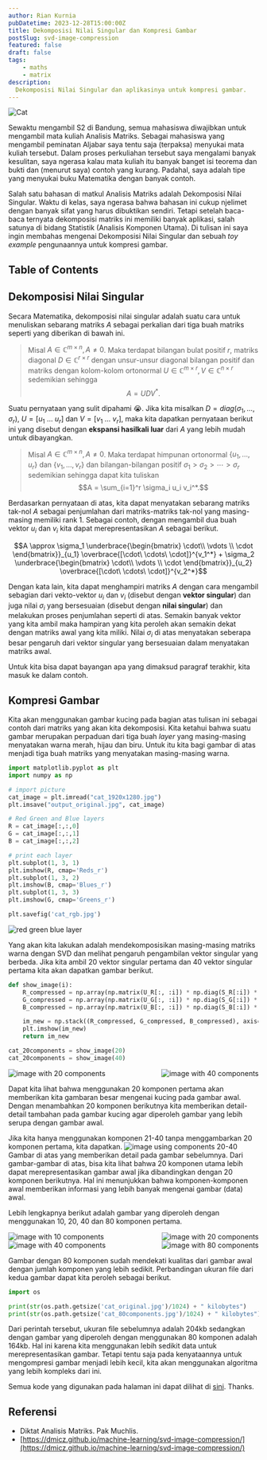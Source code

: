 ```yaml
---
author: Rian Kurnia
pubDatetime: 2023-12-28T15:00:00Z
title: Dekomposisi Nilai Singular dan Kompresi Gambar
postSlug: svd-image-compression
featured: false
draft: false
tags:
    - maths
    - matrix
description:
  Dekomposisi Nilai Singular dan aplikasinya untuk kompresi gambar.
---
```


<div>
  <img src="/assets/cat_1920x1280.jpg" class="w-auto" alt="Cat">
</div>

Sewaktu mengambil S2 di Bandung, semua mahasiswa diwajibkan untuk mengambil mata kuliah Analisis Matriks. Sebagai mahasiswa yang mengambil peminatan Aljabar saya tentu saja (terpaksa) menyukai mata kuliah tersebut. Dalam proses perkuliahan tersebut saya mengalami banyak kesulitan, saya ngerasa kalau mata kuliah itu banyak banget isi teorema dan bukti dan (menurut saya) contoh yang kurang. Padahal, saya adalah tipe yang menyukai buku Matematika dengan banyak contoh.

Salah satu bahasan di matkul Analisis Matriks adalah Dekomposisi Nilai Singular. Waktu di kelas, saya ngerasa bahwa bahasan ini cukup njelimet dengan banyak sifat yang harus dibuktikan sendiri. Tetapi setelah baca-baca ternyata dekomposisi matriks ini memiliki banyak aplikasi, salah satunya di bidang Statistik (Analisis Komponen Utama). Di tulisan ini saya ingin membahas mengenai Dekomposisi Nilai Singular dan sebuah *toy example* pengunaannya untuk kompresi gambar.

## Table of Contents

## Dekomposisi Nilai Singular

Secara Matematika, dekomposisi nilai singular adalah suatu cara untuk menuliskan sebarang matriks $A$ sebagai perkalian dari tiga buah matriks seperti yang diberikan di bawah ini.

> Misal $A \in \mathbb{C}^{m \times n}, A \neq 0$. Maka terdapat bilangan bulat positif $r$, matriks diagonal $D \in \mathbb{C}^{r \times r}$ dengan unsur-unsur diagonal bilangan positif dan matriks dengan kolom-kolom ortonormal $U \in \mathbb{C}^{m \times r}, V \in \mathbb{C}^{n \times r}$ sedemikian sehingga $$ A = U D V^*.$$

Suatu pernyataan yang sulit dipahami 😭. Jika kita misalkan $D = diag(\sigma_1, \ldots, \sigma_r)$, $U = [u_1\ \ldots \ u_r]$ dan $V = [v_1\ \ldots\ v_r]$, maka kita dapatkan pernyataan berikut ini yang disebut dengan **ekspansi hasilkali luar** dari $A$ yang lebih mudah untuk dibayangkan.

> Misal $A \in \mathbb{C}^{m \times n}, A \neq 0$. Maka terdapat himpunan ortonormal $\{ u_1,\ldots, u_r \}$ dan $\{ v_1,\ldots, v_r \}$ dan bilangan-bilangan positif $\sigma_1 > \sigma_2 > \cdots > \sigma_r$ sedemikian sehingga dapat kita tuliskan $$A = \sum_{i=1}^r \sigma_i u_i v_i^*.$$

Berdasarkan pernyataan di atas, kita dapat menyatakan sebarang matriks tak-nol $A$ sebagai penjumlahan dari matriks-matriks tak-nol yang masing-masing memiliki rank 1. Sebagai contoh, dengan mengambil dua buah vektor $u_i$ dan $v_i$ kita dapat merepresentasikan $A$ sebagai berikut.

$$A \approx \sigma_1 \underbrace{\begin{bmatrix} \cdot\\ \vdots \\ \cdot \end{bmatrix}}_{u_1} \overbrace{[\cdot\ \cdots\ \cdot]}^{v_1^*} + \sigma_2 \underbrace{\begin{bmatrix} \cdot\\ \vdots \\ \cdot \end{bmatrix}}_{u_2} \overbrace{[\cdot\ \cdots\ \cdot]}^{v_2^*}$$

Dengan kata lain, kita dapat menghampiri matriks $A$ dengan cara mengambil sebagian dari vekto-vektor $u_i$ dan $v_i$ (disebut dengan **vektor singular**) dan juga nilai $\sigma_i$ yang bersesuaian (disebut dengan **nilai singular**) dan melakukan proses penjumlahan seperti di atas. Semakin banyak vektor yang kita ambil maka hampiran yang kita peroleh akan semakin dekat dengan matriks awal yang kita miliki. Nilai $\sigma_i$ di atas menyatakan seberapa besar pengaruh dari vektor singular yang bersesuaian dalam menyatakan matriks awal.

Untuk kita bisa dapat bayangan apa yang dimaksud paragraf terakhir, kita masuk ke dalam contoh.

## Kompresi Gambar

Kita akan menggunakan gambar kucing pada bagian atas tulisan ini sebagai contoh dari matriks yang akan kita dekomposisi. Kita ketahui bahwa suatu gambar merupakan perpaduan dari tiga buah *layer* yang masing-masing menyatakan warna merah, hijau dan biru. Untuk itu kita bagi gambar di atas menjadi tiga buah matriks yang menyatakan masing-masing warna.

```python
import matplotlib.pyplot as plt
import numpy as np

# import picture
cat_image = plt.imread("cat_1920x1280.jpg")
plt.imsave("output_original.jpg", cat_image)

# Red Green and Blue layers
R = cat_image[:,:,0]
G = cat_image[:,:,1]
B = cat_image[:,:,2]

# print each layer
plt.subplot(1, 3, 1)
plt.imshow(R, cmap='Reds_r')
plt.subplot(1, 3, 2)
plt.imshow(B, cmap='Blues_r')
plt.subplot(1, 3, 3)
plt.imshow(G, cmap='Greens_r')

plt.savefig('cat_rgb.jpg')
```
<div>
  <img src="/assets/cat_rgb.jpg" class="w-2/3" alt="red green blue layer">
</div>

Yang akan kita lakukan adalah mendekomposisikan masing-masing matriks warna dengan SVD dan melihat pengaruh pengambilan vektor singular yang berbeda. Jika kita ambil 20 vektor singular pertama dan 40 vektor singular pertama kita akan dapatkan gambar berikut.
```python
def show_image(i):
    R_compressed = np.array(np.matrix(U_R[:, :i]) * np.diag(S_R[:i]) * np.matrix(Vt_R[:i, :])).astype(np.uint8)
    G_compressed = np.array(np.matrix(U_G[:, :i]) * np.diag(S_G[:i]) * np.matrix(Vt_G[:i, :])).astype(np.uint8)
    B_compressed = np.array(np.matrix(U_B[:, :i]) * np.diag(S_B[:i]) * np.matrix(Vt_B[:i, :])).astype(np.uint8)

    im_new = np.stack((R_compressed, G_compressed, B_compressed), axis=2)
    plt.imshow(im_new)
    return im_new

cat_20components = show_image(20)
cat_20components = show_image(40)
```

<div style="display: flex; justify-content: space-between">
  <img src="/assets/cat_20components.jpg" class="w-2/5" alt="image with 20 components">
  <img src="/assets/cat_40components.jpg" class="w-2/5" alt="image with 40 components">
</div>

Dapat kita lihat bahwa menggunakan 20 komponen pertama akan memberikan kita gambaran besar mengenai kucing pada gambar awal. Dengan menambahkan 20 komponen berikutnya kita memberikan detail-detail tambahan pada gambar kucing agar diperoleh gambar yang lebih serupa dengan gambar awal.

Jika kita hanya menggunakan komponen 21-40 tanpa menggambarkan 20 komponen pertama, kita dapatkan.
<img src="/assets/cat_20to40components.jpg" class="w-1/2" alt="image using components 20-40">
Gambar di atas yang memberikan detail pada gambar sebelumnya. Dari gambar-gambar di atas, bisa kita lihat bahwa 20 komponen utama lebih dapat merepresentasikan gambar awal  jika dibandingkan dengan 20 komponen berikutnya. Hal ini menunjukkan bahwa komponen-komponen awal memberikan informasi yang lebih banyak mengenai gambar (data) awal.

Lebih lengkapnya berikut adalah gambar yang diperoleh dengan menggunakan 10, 20, 40 dan 80 komponen pertama.

<div style="display: flex; justify-content: space-between">
  <img src="/assets/cat_10components.jpg" class="w-2/5" alt="image with 10 components">
  <img src="/assets/cat_20components.jpg" class="w-2/5" alt="image with 20 components">
</div>
<div style="display: flex; justify-content: space-between">
  <img src="/assets/cat_40components.jpg" class="w-2/5" alt="image with 40 components">
  <img src="/assets/cat_80components.jpg" class="w-2/5" alt="image with 80 components">
</div>

Gambar dengan 80 komponen sudah mendekati kualitas dari gambar awal dengan jumlah komponen yang lebih sedikit. Perbandingan ukuran file dari kedua gambar dapat kita peroleh sebagai berikut.
```python
import os

print(str(os.path.getsize('cat_original.jpg')/1024) + " kilobytes")
print(str(os.path.getsize('cat_80components.jpg')/1024) + " kilobytes")
```
Dari perintah tersebut, ukuran file sebelumnya adalah 204kb sedangkan dengan gambar yang diperoleh dengan menggunakan 80 komponen adalah 164kb. Hal ini karena kita menggunakan lebih sedikit data untuk merepresentasikan gambar. Tetapi tentu saja pada kenyataannya untuk mengompresi gambar menjadi lebih kecil, kita akan menggunakan algoritma yang lebih kompleks dari ini.

Semua kode yang digunakan pada halaman ini dapat dilihat di [sini](https://github.com/riankurniaxyz/scripts-for-blog). Thanks.

## Referensi

- Diktat Analisis Matriks. Pak Muchlis.
- [https://dmicz.github.io/machine-learning/svd-image-compression/](https://dmicz.github.io/machine-learning/svd-image-compression/)

